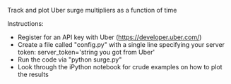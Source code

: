 Track and plot Uber surge multipliers as a function of time

Instructions:
* Register for an API key with Uber (https://developer.uber.com/)
* Create a file called "config.py" with a single line specifying your server token: server_token='string you got from Uber'
* Run the code via "python surge.py"
* Look through the iPython notebook for crude examples on how to plot the results